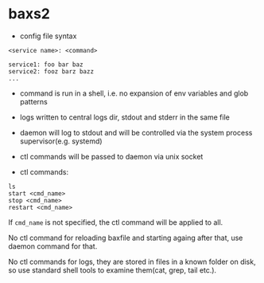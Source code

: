 # baxs2

- config file syntax

`<service name>: <command>`

```
service1: foo bar baz
service2: fooz barz bazz
...
```

- command is run in a shell, i.e. no expansion of env variables and glob patterns

- logs written to central logs dir, stdout and stderr in the same file

- daemon will log to stdout and will be controlled via the system process supervisor(e.g. systemd)

- ctl commands will be passed to daemon via unix socket

- ctl commands:

```
ls
start <cmd_name>
stop <cmd_name>
restart <cmd_name>
```

If `cmd_name` is not specified, the ctl command will be applied to all.

No ctl command for reloading baxfile and starting againg after that, use daemon command for that.

No ctl commands for logs, they are stored in files in a known folder on disk,
so use standard shell tools to examine them(cat, grep, tail etc.).
